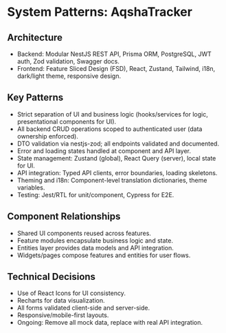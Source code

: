 # System Patterns: AqshaTracker

## Architecture
- Backend: Modular NestJS REST API, Prisma ORM, PostgreSQL, JWT auth, Zod validation, Swagger docs.
- Frontend: Feature Sliced Design (FSD), React, Zustand, Tailwind, i18n, dark/light theme, responsive design.

## Key Patterns
- Strict separation of UI and business logic (hooks/services for logic, presentational components for UI).
- All backend CRUD operations scoped to authenticated user (data ownership enforced).
- DTO validation via nestjs-zod; all endpoints validated and documented.
- Error and loading states handled at component and API layer.
- State management: Zustand (global), React Query (server), local state for UI.
- API integration: Typed API clients, error boundaries, loading skeletons.
- Theming and i18n: Component-level translation dictionaries, theme variables.
- Testing: Jest/RTL for unit/component, Cypress for E2E.

## Component Relationships
- Shared UI components reused across features.
- Feature modules encapsulate business logic and state.
- Entities layer provides data models and API integration.
- Widgets/pages compose features and entities for user flows.

## Technical Decisions
- Use of React Icons for UI consistency.
- Recharts for data visualization.
- All forms validated client-side and server-side.
- Responsive/mobile-first layouts.
- Ongoing: Remove all mock data, replace with real API integration.
